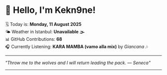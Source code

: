 # 👋 Hello, I'm Kekn9ne!

🗓️ Today is: **Monday, 11 August 2025**  
🌤️ Weather in Istanbul: **Unavailable 🌫️**  
📊 GitHub Contributions: **68**  
🎧 Currently Listening: **KARA MAMBA (vamo alla mix)** by *Giancana* 🎶

---

_"Throw me to the wolves and I will return leading the pack.   — *Seneca*"_

---
